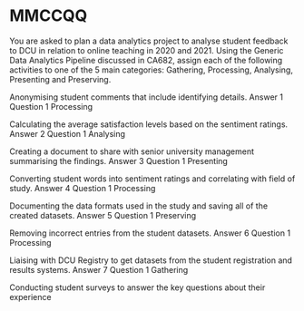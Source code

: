 # MMCCQQ

You are asked to plan a data analytics project to analyse student feedback to DCU in relation to online teaching in 2020 and 2021. Using the Generic Data Analytics Pipeline discussed in CA682, assign each of the following activities to one of the 5 main categories: Gathering, Processing, Analysing, Presenting and Preserving.

Anonymising student comments that include identifying details.	Answer 1 Question 1
Processing
 
Calculating the average satisfaction levels based on the sentiment ratings.	Answer 2 Question 1
Analysing
 
Creating a document to share with senior university management summarising the findings.	Answer 3 Question 1
Presenting
 
Converting student words into sentiment ratings and correlating with field of study.	Answer 4 Question 1
Processing
 
Documenting the data formats used in the study and saving all of the created datasets.	Answer 5 Question 1
Preserving
 
Removing incorrect entries from the student datasets.	Answer 6 Question 1
Processing
 
Liaising with DCU Registry to get datasets from the student registration and results systems.	Answer 7 Question 1
Gathering
 
Conducting student surveys to answer the key questions about their experience
